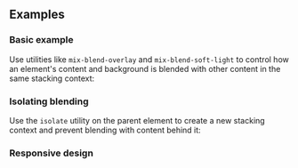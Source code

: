 ## Examples

### Basic example

Use utilities like `mix-blend-overlay` and `mix-blend-soft-light` to control how an element's content and background is blended with other content in the same stacking context:

### Isolating blending

Use the `isolate` utility on the parent element to create a new stacking context and prevent blending with content behind it:

### Responsive design